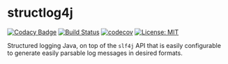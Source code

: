 # structlog4j
[![Codacy Badge](https://api.codacy.com/project/badge/Grade/32bcb84ca18842358fdd6f86956ddbdd)](https://app.codacy.com/app/kwahome/structlog4j-api?utm_source=github.com&utm_medium=referral&utm_content=kwahome/structlog4j-api&utm_campaign=Badge_Grade_Dashboard)
[![Build Status](https://travis-ci.com/kwahome/structlog4j-api.svg?branch=master)](https://travis-ci.com/kwahome/structlog4j-api)
[![codecov](https://codecov.io/gh/kwahome/structlog4j-api/branch/master/graph/badge.svg)](https://codecov.io/gh/kwahome/structlog4j-api)
[![License: MIT](https://img.shields.io/badge/License-MIT-yellow.svg)](https://opensource.org/licenses/MIT)

Structured logging Java, on top of the `slf4j` API that is easily configurable to generate easily parsable log messages in desired formats.
